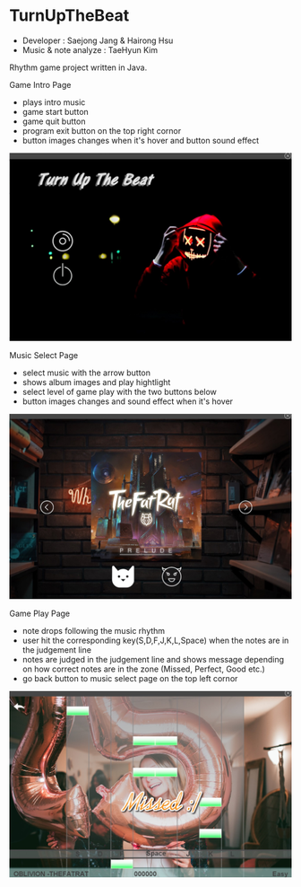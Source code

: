 # TurnUpTheBeat
- Developer : Saejong Jang & Hairong Hsu
- Music & note analyze : TaeHyun Kim

Rhythm game project written in Java.

Game Intro Page
- plays intro music
- game start button
- game quit button 
- program exit button on the top right cornor 
- button images changes when it's hover and button sound effect

![](images/bynamic%20beats%20intro%20page.jpg)

Music Select Page
- select music with the arrow button
- shows album images and play hightlight 
- select level of game play with the two buttons below 
- button images changes and sound effect when it's hover

![](images/music%20select%20page.jpg)

Game Play Page
- note drops following the music rhythm 
- user hit the corresponding key(S,D,F,J,K,L,Space) when the notes are in the judgement line
- notes are judged in the judgement line and shows message depending on how correct notes are in the zone (Missed, Perfect, Good etc.)
- go back button to music select page on the top left cornor

![](images/game%20playing%20image.jpg)
